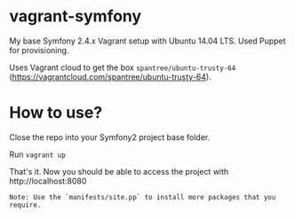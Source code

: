 vagrant-symfony
===============

My base Symfony 2.4.x Vagrant setup with Ubuntu 14.04 LTS. Used Puppet for provisioning.

Uses Vagrant cloud to get the box `spantree/ubuntu-trusty-64` (https://vagrantcloud.com/spantree/ubuntu-trusty-64).

How to use?
===========

Close the repo into your Symfony2 project base folder.

Run `vagrant up`

That's it. Now you should be able to access the project with http://localhost:8080

```
Note: Use the `manifests/site.pp` to install more packages that you require.
```
